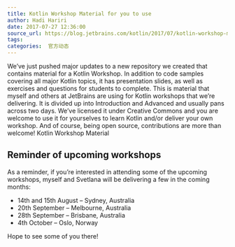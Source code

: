 ```yaml
---
title: Kotlin Workshop Material for you to use
author: Hadi Hariri
date: 2017-07-27 12:36:00
source_url: https://blog.jetbrains.com/kotlin/2017/07/kotlin-workshop-material-for-you-to-use/
tags: 
categories:  官方动态
---
```


We’ve just pushed major updates to a new repository we created that contains material for a Kotlin Workshop. In addition to code samples covering all major Kotlin topics, it has presentation slides, as well as exercises and questions for students to complete.
This is material that myself and others at JetBrains are using for Kotlin workshops that we’re delivering. It is divided up into Introduction and Advanced and usually pans across two days. We’ve licensed it under Creative Commons and you are welcome to use it for yourselves to learn Kotlin and/or deliver your own workshop. And of course, being open source, contributions are more than welcome!
Kotlin Workshop Material
## Reminder of upcoming workshops

As a reminder, if you’re interested in attending some of the upcoming workshops, myself and Svetlana will be delivering a few in the coming months:

* 14th and 15th August – Sydney, Australia
* 20th September – Melbourne, Australia
* 28th September – Brisbane, Australia
* 4th October – Oslo, Norway

Hope to see some of you there!
